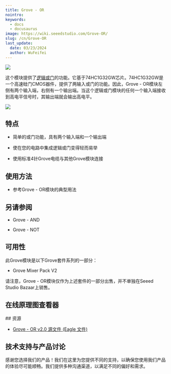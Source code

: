 ```yaml
---
title: Grove - OR
nointro:
keywords:
  - docs
  - docusaurus
image: https://wiki.seeedstudio.com/Grove-OR/
slug: /cn/Grove-OR
last_update:
  date: 03/23/2024
  author: WuFeifei
---
```


![](https://files.seeedstudio.com/wiki/Grove-OR/img/Mixer_v2.0_OR.jpg)

这个模块提供了[逻辑或门](https://en.wikipedia.org/wiki/OR_gate)的功能。它基于74HC1G32GW芯片。74HC1G32GW是一个高速硅门CMOS器件，提供了两输入或门的功能。因此，Grove - OR模块左侧有两个输入端，右侧有一个输出端。当这个逻辑或门模块的任何一个输入端接收到高电平信号时，其输出端就会输出高电平。

[![](https://files.seeedstudio.com/wiki/Seeed-WiKi/docs/images/300px-Get_One_Now_Banner-ragular.png)](https://www.seeedstudio.com/Mixer-Pack-V2Electronic-blockswithout-Arduinoplug-and-play-system-p-1867.html?cPath=14)

## 特点

* 简单的或门功能，具有两个输入端和一个输出端

* 使在您的电路中集成逻辑或门变得轻而易举
* 使用标准4针Grove电缆与其他Grove模块连接

## 使用方法

* 参考Grove - OR模块的典型用法
## 另请参阅

* Grove - AND

* Grove - NOT

## 可用性

此Grove模块是以下Grove套件系列的一部分：

- Grove Mixer Pack V2

请注意，Grove - OR模块仅作为上述套件的一部分出售，并不单独在Seeed Studio Bazaar上销售。

## 在线原理图查看器

<div className="altium-ecad-viewer" data-project-src="https://files.seeedstudio.com/wiki/Grove-OR/res/Grove-OR_v2.0_Eagle.zip" style={{borderRadius: '0px 0px 4px 4px', height: 500, borderStyle: 'solid', borderWidth: 1, borderColor: 'rgb(241, 241, 241)', overflow: 'hidden', maxWidth: 1280, maxHeight: 700, boxSizing: 'border-box'}}>
</div>
## 资源

* [Grove - OR v2.0 源文件 (Eagle 文件)](https://files.seeedstudio.com/wiki/Grove-OR/res/Grove-OR_v2.0_Eagle.zip)

## 技术支持与产品讨论

感谢您选择我们的产品！我们在这里为您提供不同的支持，以确保您使用我们产品的体验尽可能顺畅。我们提供多种沟通渠道，以满足不同的偏好和需求。

<div class="button_tech_support_container">
<a href="https://forum.seeedstudio.com/" class="button_forum"></a> 
<a href="https://www.seeedstudio.com/contacts" class="button_email"></a>
</div>

<div class="button_tech_support_container">
<a href="https://discord.gg/eWkprNDMU7" class="button_discord"></a> 
<a href="https://github.com/Seeed-Studio/wiki-documents/discussions/69" class="button_discussion"></a>
</div>
